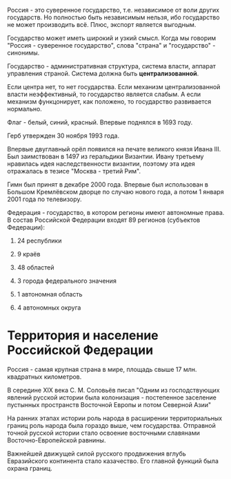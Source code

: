 Россия - это суверенное государство, т.е. независимое от воли других государств. Но полностью быть независимым нельзя, ибо государство не может производить всё. Плюс, экспорт является выгодным.

Государство может иметь широкий и узкий смысл. Когда мы говорим "Россия - суверенное государство", слова "страна" и "государство" - синонимы.

Государство - административная структура, система власти, аппарат управления страной. Система должна быть **централизованной**.

Если центра нет, то нет государства. Если механизм централизованной власти неэффективный, то государство является слабым. А если механизм функцонирует, как положено, то государство развивается нормально.

Флаг - белый, синий, красный. Впервые поднялся в 1693 году.

Герб утвержден 30 ноября 1993 года.

Впервые двуглавный орёл появился на печате великого князя Ивана III. Был заимствован в 1497 из геральдики Византии. Ивану третьему нравилась идея наследственности византии, поэтому эта идея отражалась в тезисе "Москва - третий Рим".

Гимн был принят в декабре 2000 года. Впервые был использован в Большом Кремлёвском дворце по случаю нового года, а потом 1 января 2001 года по телевизору.

Федерация - государство, в котором регионы имеют автономные права.
В состав Российской Федерации входят 89 регионов (субъектов Федерации):
1. 24 республики
2. 9 краёв
3. 48 областей
4. 3 города федерального значения
5. 1 автономная область

6. 4 автономных округа

# Территория и население Российской Федерации

Россия - самая крупная страна в мире, площадь свыше 17 млн. квадратных километров.

В середине XIX века С. М. Соловьёв писал "Одним из господствующих явлений русской истории была колонизация - постепенное заселение пустынных пространств Восточной Европы и потом Северной Азии"

На ранних этапах истории роль народа в расширении территориальных границ роль народа была гораздо выше, чем государства. Отправной точной русской истории стало освоение восточными славянами Восточно-Европейской равнины.

Важнейшей движущей силой русского продвижения вглубь Евразийского континента стало казачество. Его главной функций была охрана границ.

